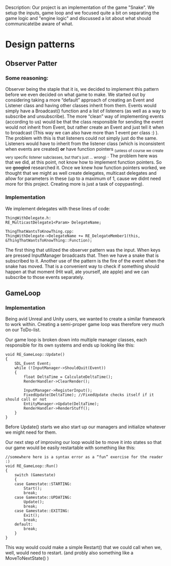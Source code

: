 Description: Our project is an implementation of the game "Snake". We setup the inputs, game loop and we focused quite a bit on separating the game logic and "engine logic" and discussed a lot about what should communicate\be aware of what.

# Design patterns

## Observer Patter

### Some reasoning:
Observer being the staple that it is, we decided to implement this pattern before we even decided on what game to make. We started out by considering taking a more “default” approach of creating an Event and Listener class and having other classes inherit from them. Events would simply have a Broadcast() function and a list of listeners (as well as a way to subscribe and unsubscribe). The more “clean” way of implementing events (according to us) would be that the class responsible for sending the event would not inherit from Event, but rather create an Event and just tell it when to broadcast (This way we can also have more than 1 event per class :) ). The problem with this is that listeners could not simply just do the same. Listeners would have to inherit from the listener class (which is inconsistent when events are created) **or** have function pointers  <sub>(unless of course we create very specific listener subclasses, but that's just … wrong)</sub> . The problem here was that we did, at this point, not know how to implement function pointers. So we ~~googled~~ researched it. Once we knew how function pointers worked, we thought that we might as well create delegates, multicast delegates and allow for parameters in these (up to a maximum of 1, cause we didnt need more for this project. Creating more is just a task of copypasting).
 

### Implementation

We implement delegates with these lines of code:

```
ThingWithDelegate.h:
RE_MulticastDelegate1<Param> DelegateName;

ThingThatWantsToKnowThing.cpp:
ThingWithDelegate->DelegateName += RE_DelegateMember1(this, &ThingThatWantsToKnowThing::Function);
```

The first thing that utilized the observer pattern was the input. When keys are pressed
InputManager broadcasts that. Then we have a snake that is subscribed to it. Another use of the pattern is the fire of the event when the snake has moved. That is a convenient way to check if something should happen at that moment (Hit wall, ate yourself, ate apple) and we can subscribe to those events separately. 

## GameLoop

### Implementation

Being avid Unreal and Unity users, we wanted to create a similar framework to work within. Creating a semi-proper game loop was therefore very much on our ToDo-list. 

Our game loop is broken down into multiple manager classes, each responsible for its own systems and ends up looking like this:

```
void RE_GameLoop::Update()
{
    SDL_Event Event;
    while (!InputManager->ShouldQuit(Event))
    {
        float DeltaTime = CalculateDeltaTime();
        RenderHandler->ClearRender();

        InputManager->RegisterInput();
        FixedUpdate(DeltaTime); //FixedUpdate checks itself if it should call or not 
        EntityManager->Update(DeltaTime);
        RenderHandler->RenderStuff();
    }
}
```

Before Update() starts we also start up our managers and initialize whatever we might need for them. 

Our next step of improving our loop would be to move it into states so that our game would be easily restartable with something like this:

```
//somewhere here is a syntax error as a “fun” exercise for the reader :)
void RE_GameLoop::Run()
{
	switch (Gamestate)
	{
	case Gamestate::STARTING:
		Start();
		break;
	case Gamestate::UPDATING:
		Update();
		break;
	case Gamestate::EXITING:
		Exit();
		break;
	default:
		break;
	}
}
```

This way would could make a simple Restart() that we could call when we, well, would need to restart. 
(and probly also something like a MoveToNextState() )
